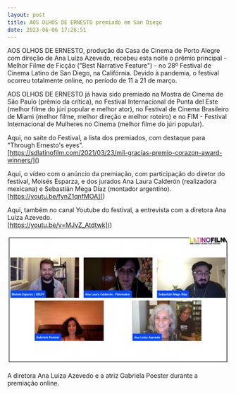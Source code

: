 ```yaml
---
layout: post
title: AOS OLHOS DE ERNESTO premiado em San Diego
date: 2023-06-06 17:26:51
---
```

AOS OLHOS DE ERNESTO, produção da Casa de Cinema de Porto Alegre com direção de Ana Luiza Azevedo, recebeu esta noite o prêmio principal - Melhor Filme de Ficção ("Best Narrative Feature") - no 28º Festival de Cinema Latino de San Diego, na Califórnia. Devido à pandemia, o festival ocorreu totalmente online, no período de 11 a 21 de março.

AOS OLHOS DE ERNESTO já havia sido premiado na Mostra de Cinema de São Paulo (prêmio da crítica), no Festival Internacional de Punta del Este (melhor filme do júri popular e melhor ator), no Festival de Cinema Brasileiro de Miami (melhor filme, melhor direção e melhor roteiro) e no FIM - Festival Internacional de Mulheres no Cinema (melhor filme do júri popular).

Aqui, no saite do Festival, a lista dos premiados, com destaque para "Through Ernesto's eyes".\
[https://sdlatinofilm.com/2021/03/23/mil-gracias-premio-corazon-award-winners/](<AOS OLHOS DE ERNESTO premiado em San Diego>)

[](<AOS OLHOS DE ERNESTO premiado em San Diego>)Aqui, o vídeo com o anúncio da premiação, com participação do diretor do festival, Moisés Esparza, e dos jurados Ana Laura Calderón (realizadora mexicana) e Sebastián Mega Díaz (montador argentino).\
[https://youtu.be/fynZ1qnfMOA](<AOS OLHOS DE ERNESTO premiado em San Diego>)

[](<AOS OLHOS DE ERNESTO premiado em San Diego>)Aqui, também no canal Youtube do festival, a entrevista com a diretora Ana Luiza Azevedo.\
[https://youtu.be/v=MJvZ_Atdtwk](<AOS OLHOS DE ERNESTO premiado em San Diego>)

![](/uploads/premiacao-sdlff.jpg)

A diretora Ana Luiza Azevedo e a atriz Gabriela Poester durante a premiação online.